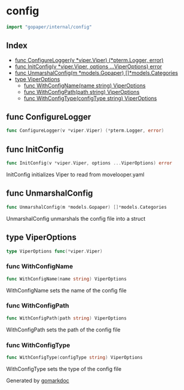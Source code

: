 <!-- gomarkdoc:embed:start -->

<!-- Code generated by gomarkdoc. DO NOT EDIT -->

# config

```go
import "gopaper/internal/config"
```

## Index

- [func ConfigureLogger\(v \*viper.Viper\) \(\*pterm.Logger, error\)](<#ConfigureLogger>)
- [func InitConfig\(v \*viper.Viper, options ...ViperOptions\) error](<#InitConfig>)
- [func UnmarshalConfig\(m \*models.Gopaper\) \[\]\*models.Categories](<#UnmarshalConfig>)
- [type ViperOptions](<#ViperOptions>)
  - [func WithConfigName\(name string\) ViperOptions](<#WithConfigName>)
  - [func WithConfigPath\(path string\) ViperOptions](<#WithConfigPath>)
  - [func WithConfigType\(configType string\) ViperOptions](<#WithConfigType>)


<a name="ConfigureLogger"></a>
## func ConfigureLogger

```go
func ConfigureLogger(v *viper.Viper) (*pterm.Logger, error)
```



<a name="InitConfig"></a>
## func InitConfig

```go
func InitConfig(v *viper.Viper, options ...ViperOptions) error
```

InitConfig initializes Viper to read from movelooper.yaml

<a name="UnmarshalConfig"></a>
## func UnmarshalConfig

```go
func UnmarshalConfig(m *models.Gopaper) []*models.Categories
```

UnmarshalConfig unmarshals the config file into a struct

<a name="ViperOptions"></a>
## type ViperOptions



```go
type ViperOptions func(*viper.Viper)
```

<a name="WithConfigName"></a>
### func WithConfigName

```go
func WithConfigName(name string) ViperOptions
```

WithConfigName sets the name of the config file

<a name="WithConfigPath"></a>
### func WithConfigPath

```go
func WithConfigPath(path string) ViperOptions
```

WithConfigPath sets the path of the config file

<a name="WithConfigType"></a>
### func WithConfigType

```go
func WithConfigType(configType string) ViperOptions
```

WithConfigType sets the type of the config file

Generated by [gomarkdoc](<https://github.com/princjef/gomarkdoc>)


<!-- gomarkdoc:embed:end -->